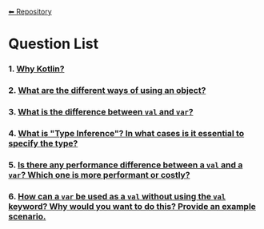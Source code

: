 [⬅ Repository](./README.md)

# Question List
  ### 1. [Why Kotlin?](https://github.com/bengisusaahin/KotlinInterviewQuestions#1-why-kotlin)
  ### 2. [What are the different ways of using an object?](https://github.com/bengisusaahin/KotlinInterviewQuestions#what-are-the-different-ways-of-using-an-object)
  ### 3. [What is the difference between `val` and `var`?](https://github.com/bengisusaahin/KotlinInterviewQuestions#what-is-the-difference-between-`val`-and-`var`)
  ### 4. [What is "Type Inference"? In what cases is it essential to specify the type?](https://github.com/bengisusaahin/KotlinInterviewQuestions#what-is-"Type-Inference"-in-what-cases-is-it-essential-to-specify-the-type)
  ### 5. [Is there any performance difference between a `val` and a `var`? Which one is more performant or costly?](https://github.com/bengisusaahin/KotlinInterviewQuestions#is-there-any-performance-difference-between-a-`val`-and-a-`var`)
  ### 6. [How can a `var` be used as a `val` without using the `val` keyword? Why would you want to do this? Provide an example scenario.](https://github.com/bengisusaahin/KotlinInterviewQuestions#how-can-a-`var`-be-used-as-a-`val`-without-using-the-`val`-keyword-why-would-you-want-to-do-this-provide-an-example-scenario.)



